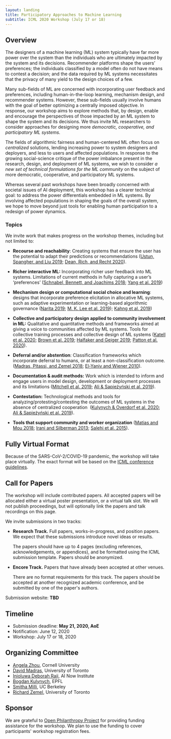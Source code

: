 ```yaml
---
layout: landing
title: Participatory Approaches to Machine Learning
subtitle: ICML 2020 Workshop (July 17 or 18)
---
```


## Overview

The designers of a machine learning (ML) system typically have far more
power over the system than the individuals who are ultimately impacted
by the system and its decisions. Recommender platforms shape the users’
preferences; the individuals classified by a model often do not have
means to contest a decision; and the data required by ML systems
necessitates that the privacy of many yield to the design choices of a
few.

Many sub-fields of ML are concerned with incorporating user feedback and
preferences, including human-in-the-loop learning, mechanism design, and
recommender systems. However, these sub-fields usually involve humans
with the goal of better optimizing a centrally imposed objective. In
response, our workshop aims to explore methods that, by design, enable
and encourage the perspectives of those impacted by an ML system to
shape the system and its decisions. We thus invite ML researchers to
consider approaches for designing more *democratic, cooperative, and
participatory ML systems.*

The fields of algorithmic fairness and human-centered ML often focus on
*centralized* solutions, lending increasing power to system designers and
deployers, and less to users and affected populations. In response to the
growing social-science critique of the power imbalance present in the research,
design, and deployment of ML systems, we wish to consider *a new set of
technical formulations for the ML community* on the subject of more democratic,
cooperative, and participatory ML systems.

Whereas several past workshops have been broadly concerned with societal
issues of AI deployment, this workshop has a clearer technical goal: to
address the power differentials embedded in ML systems. By involving
affected populations in shaping the goals of the overall system, we hope
to move beyond just tools for enabling human participation to a redesign
of power dynamics.

### Topics

We invite work that makes progress on the workshop themes, including but not
limited to:

-   **Recourse and reachability**: Creating systems that ensure the user
    has the potential to adapt their predictions or recommendations
    ([Ustun, Spangher, and Liu 2019](https://arxiv.org/abs/1809.06514);
    [Dean, Rich, and Recht 2020](https://arxiv.org/abs/1912.10068)).

-   **Richer interactive ML:** Incorporating richer user feedback into
    ML systems. Limitations of current methods in fully capturing a
    user’s ‘preferences’
    ([Schnabel, Bennett, and Joachims 2018](https://arxiv.org/abs/1802.07578);
    [Yang et al. 2019](http://ceur-ws.org/Vol-2327/IUI19WS-ExSS2019-9.pdf))

-   **Mechanism design or computational social choice and learning**:
    designs that incorporate preference elicitation in allocative ML
    systems, such as adaptive experimentation or learning-based
    algorithmic governance
    ([Narita 2019](https://papers.ssrn.com/sol3/papers.cfm?abstract_id=3094905);
    [M. K. Lee et al. 2019](https://www.cs.cmu.edu/~akahng/papers/webuildai.pdf));
    [Kahng et al. 2019](http://proceedings.mlr.press/v97/kahng19a.html))

-   **Collective and participatory design applied to community
    involvement in ML:** Qualitative and quantitative methods and
    frameworks aimed at giving a voice to communities affected by ML
    systems. Tools for collective training processes and collective
    design of ML systems
    ([Katell et al. 2020](https://people.csail.mit.edu/pkrafft/papers/critplat-toolkit-lessons.pdf);
    [Brown et al. 2019](https://www.andrew.cmu.edu/user/achoulde/files/accountability_final_balanced.pdf);
    [Halfaker and Geiger 2019](https://arxiv.org/abs/1909.05189);
    [Patton et al. 2020](https://dl.acm.org/doi/10.1145/3375627.3375841)).

-   **Deferral and/or abstention**: Classification frameworks which
    incorporate deferral to humans, or at least a non-classification
    outcome.
    ([Madras, Pitassi, and Zemel 2018](https://arxiv.org/abs/1711.06664);
    [El-Yaniv and Wiener 2010](http://jmlr.csail.mit.edu/papers/volume11/el-yaniv10a/el-yaniv10a.pdf)).

-   **Documentation & audit methods:** Work which is intended to inform
    and engage users in model design, development or deployment
    processes and its limitations
    ([Mitchell et al. 2019](https://arxiv.org/abs/1810.03993);
    [Ali & Sapieżyński et al. 2019](https://arxiv.org/abs/1904.02095)).

-   **Contestation:** Technological methods and tools for
    analyzing/protesting/contesting the outcomes of ML systems in the
    absence of centralized cooperation 
    ([Kulynych & Overdorf et al. 2020](https://arxiv.org/abs/1806.02711);
    [Ali & Sapieżyński et al. 2019](https://arxiv.org/abs/1904.02095)).

-   **Tools that support community and worker organization**
    ([Matias and Mou 2018](https://natematias.com/media/Community_Led_Experiments-CHI_2018.pdf);
    [Irani and Silberman 2013](http://crowdsourcing-class.org/readings/downloads/ethics/turkopticon.pdf);
    [Salehi et al. 2015](https://hci.stanford.edu/publications/2015/dynamo/DynamoCHI2015.pdf)).

## Fully Virtual Format

Because of the SARS-CoV-2/COVID-19 pandemic, the workshop will take place virtually.
The exact format will be based on the [ICML conference guidelines](https://icml.cc).

## Call for Papers

The workshop will include contributed papers. All accepted papers will be
allocated either a virtual poster presentation, or a virtual talk slot. We will
not publish proceedings, but will optionally link the papers and talk recordings
on this page.

We invite submissions in two tracks:

* **Research Track.** Full papers, works-in-progress, and position papers. We
  expect that these submissions introduce novel ideas or results.

  The papers should have up to 4 pages (excluding references, acknowledgements,
  or appendices), and be formatted using the ICML submission template. Papers
  should be anonymized.

* **Encore Track.** Papers that have already been accepted at other venues.

  There are no format requirements for this track. The papers should be accepted
  at another recognized academic conference, and be submitted by one of the
  paper's authors.

Submission website: **TBD**

## Timeline

* Submission deadline: **May 21, 2020, AoE**
* Notification: June 12, 2020
* Workshop: July 17 or 18, 2020

## Organizing Committee
* [Angela Zhou](https://people.orie.cornell.edu/az434/), Cornell University
* [David Madras](http://www.cs.toronto.edu/~madras/), University of Toronto
* [Inioluwa Deborah Raji](https://ainowinstitute.org/people/deborah-raji.html), AI Now Institute
* [Bogdan Kulynych](https://bogdankulynych.me), EPFL
* [Smitha Milli](http://smithamilli.com), UC Berkeley
* [Richard Zemel](https://www.cs.toronto.edu/~zemel), University of Toronto

## Sponsor

We are grateful to [Open Philanthropy Project](https://www.openphilanthropy.org/)
for providing funding assistance for the workshop.  We plan to use the funding
    to cover participants' workshop registration fees.

